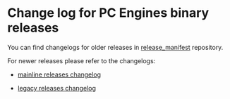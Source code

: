 Change log for PC Engines binary releases
=========================================

You can find changelogs for older releases in [release_manifest](https://github.com/pcengines/release_manifests)
repository.

For newer releases please refer to the changelogs:

* [mainline releases changelog](https://github.com/macpijan/release_manifests/blob/coreboot-4.6.x/CHANGELOG.md)

* [legacy releases changelog](https://github.com/macpijan/release_manifests/blob/coreboot-4.0.x/CHANGELOG.md)
